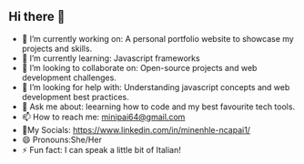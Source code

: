 ## Hi there 👋

<!--
**MinnieNcapai/MinnieNcapai** is a ✨ _special_ ✨ repository because its `README.md` (this file) appears on your GitHub profile. -->


- 🔭 I’m currently working on: A personal portfolio website to showcase my projects and skills.
- 🌱 I’m currently learning: Javascript frameworks
- 👯 I’m looking to collaborate on: Open-source projects and web development challenges.
- 🤔 I’m looking for help with: Understanding javascript concepts and web development best practices.
- 💬 Ask me about: leearning how to code and my best favourite tech tools.
- 📫 How to reach me: minipai64@gmail.com 
- 🤳My Socials: https://www.linkedin.com/in/minenhle-ncapai1/ 
- 😄 Pronouns:She/Her
- ⚡ Fun fact:  I can speak a little bit of Italian!

